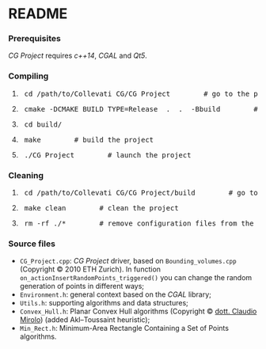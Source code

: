 # README

### Prerequisites

*CG Project* requires *c++14*, *CGAL* and *Qt5*.  

### Compiling

1. <pre> cd /path/to/Collevati_CG/CG_Project        # go to the project directory </pre>  
2. <pre> cmake -DCMAKE_BUILD_TYPE=Release  .  .  -Bbuild        # configure the project (out-of-source build) </pre>  
3. <pre> cd build/ </pre>  
4. <pre> make        # build the project </pre>  
5. <pre> ./CG_Project        # launch the project </pre>  

### Cleaning

1. <pre> cd /path/to/Collevati_CG/CG_Project/build        # go to the build directory </pre>  
2. <pre> make clean        # clean the project </pre>  
3. <pre> rm -rf ./*        # remove configuration files from the build directory </pre>  

### Source files

- `CG_Project.cpp`: *CG Project* driver, based on `Bounding_volumes.cpp` (Copyright &copy; 2010 ETH Zurich). In function `on_actionInsertRandomPoints_triggered()` you can change the random generation of points in different ways;  
- `Environment.h`: general context based on the *CGAL* library;  
- `Utils.h`: supporting algorithms and data structures;  
- `Convex_Hull.h`: Planar Convex Hull algorithms (Copyright &copy; [dott. Claudio Mirolo](https://users.dimi.uniud.it/~claudio.mirolo/teaching/geom_comput/pages/examples/convex_hull.cpp "dott. Claudio Mirolo")) (added Akl–Toussaint heuristic);  
- `Min_Rect.h`: Minimum-Area Rectangle Containing a Set of Points algorithms.  

